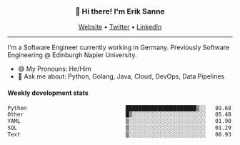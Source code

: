 <h3 align="center">👋 Hi there! I'm Erik Sanne</h3>
<p align="center">
  <a href="https://eriksanne.com">Website</a> •
  <a href="https://twitter.com/ErikKonradSanne">Twitter</a> •
  <a href="https://www.linkedin.com/in/eriksanne/">LinkedIn</a>
</p>

---
I'm a Software Engineer currently working in Germany. Previously Software Engineering @ Edinburgh Napier University.

- 😄 My Pronouns: He/Him
- 💬 Ask me about: Python, Golang, Java, Cloud, DevOps, Data Pipelines

<h4>Weekly development stats</h4>
<!--START_SECTION:waka-->

```txt
Python                               ██████████████████████▒░░   89.68 %
Other                                █▒░░░░░░░░░░░░░░░░░░░░░░░   05.48 %
YAML                                 ▒░░░░░░░░░░░░░░░░░░░░░░░░   01.90 %
SQL                                  ▒░░░░░░░░░░░░░░░░░░░░░░░░   01.29 %
Text                                 ▒░░░░░░░░░░░░░░░░░░░░░░░░   00.93 %
```

<!--END_SECTION:waka-->
